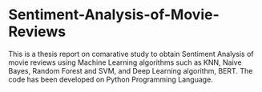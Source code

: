 # Sentiment-Analysis-of-Movie-Reviews
This is a thesis report on comarative study to obtain Sentiment Analysis of movie reviews using Machine Learning algorithms such as KNN, Naive Bayes, Random Forest and SVM, and Deep Learning algorithm, BERT. The code has been developed on Python Programming Language.
